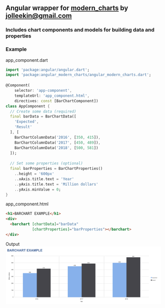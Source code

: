 ## Angular wrapper for [modern_charts](https://github.com/jolleekin/modern_charts) by jolleekin@gmail.com

### Includes chart components and models for building data and properties


### Example
app_component.dart
```dart
import 'package:angular/angular.dart';
import 'package:angular_modern_charts/angular_modern_charts.dart';

@Component(
    selector: 'app-component',
    templateUrl: 'app_component.html',
    directives: const [BarChartComponent])
class AppComponent {
  // Create some data (required)
  final barData = BarChartData([
    'Expected',
    'Result'
  ], [
    BarChartColumnData('2016', [350, 415]),
    BarChartColumnData('2017', [450, 489]),
    BarChartColumnData('2018', [500, 581])
  ]);

  // Set some properties (optional)
  final barProperties = BarChartProperties()
    ..height = '600px'
    ..xAxis.title.text = 'Year'
    ..yAxis.title.text = 'Million dollars'
    ..yAxis.minValue = 0;
}
```

app_component.html
```html
<h1>BARCHART EXAMPLE</h1>
<div>
  <barchart [chartData]="barData"
            [chartProperties]="barProperties"></barchart>
</div>
```
Output
![Output](/example/barchart.png)